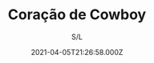 ---
id: 'd21bcf00-adc2-4a63-97aa-032a6f431921'
type: 'movie' # Filme, Série, Anime
title: "Coração de Cowboy"
synopsis: ["Lucca é um cantor sertanejo conhecido por suas músicas “chiclete” compostas a partir das demandas de sua empresária, Iolanda, e não pelos seus sentimentos e gostos musicais. Depois de um desentendimento na gravação de seu novo disco, Lucca foge da cidade grande e volta ao interior, onde ele procura inspirações para voltar a compor canções mais autênticas e, assim, se reconectar com seu pai.",
]
originalTitle: "Coração de Cowboy"
date: '2021-04-05T21:26:58.000Z'
update: '2021-04-05T21:26:58.000Z'
releaseDate: '2018-09-27T03:00:00.000Z'
imdb:
  rating: '7.1' # 8.5
  id: '' # tt0470752
duration: '1h 53m'
trailer:
  urls: [
    'pYp74Z5fhKs',
  ]
tags: ['1080p']
genre: ['Drama'] #
quality: 'WEB-DL 1080p' # BluRay, WEB-DL, HDTV, WEB-DL4K, WEB-DLe
format: 'Mkv' # MKV, MP4, TS
audio: 'Português' # Dublado, Legendado, Dual Audio, Dub & Leg
subtitle: 'S/L' # Português, inglês,
size: '3.92 GB' # 4.8 GB
audioQuality: 10
videoQuality: 10
directors: []
#  - name: 'Lana Wachowski'
#    image: ''
#  - name: 'Lilly Wachowski'
#    image: ''
cast: []
#  - name: 'Keanu Reeves'
#    image: ''
#    characterName: 'Neo'
writers: []
#  - name: ''
#    image: ''
maturityRating:
  age: '' # L , 10, 12, 14, 16, 18
  topics: [''] # Violence, Illegal drugs, Inappropriate Language, Legal Drugs, Sexual Content, Extreme Violence
###########################################
download:
  
  - url: 'magnet:?xt=urn:btih:3CEC44174CC8DF49B8509F5668F322523768606C&dn=Cora%c3%a7%c3%a3o%20de%20Cowboy%202018%205.1%20NACIONAL%20%281080p%29%20LAPUMiA&tr=udp%3a%2f%2ftracker.openbittorrent.com%3a80%2fannounce&tr=udp%3a%2f%2ftracker.opentrackr.org%3a1337%2fannounce&tr=udp%3a%2f%2ftracker.openbittorrent.com%3a80%2fannounce&tr=udp%3a%2f%2ftracker.opentrackr.org%3a1337%2fannounce&tr=udp%3a%2f%2ftracker.trackerfix.com%3a81%2fannounce&tr=udp%3a%2f%2ftracker.coppersurfer.tk%3a6969%2fannounce&tr=udp%3a%2f%2ftracker.leechers-paradise.org%3a6969%2fannounce&tr=udp%3a%2f%2feddie4.nl%3a6969%2fannounce&tr=udp%3a%2f%2fp4p.arenabg.com%3a1337%2fannounce&tr=udp%3a%2f%2fexplodie.org%3a6969%2fannounce&tr=udp%3a%2f%2fzer0day.ch%3a1337%2fannounce'
    resolution: '1080p' # 720p, 1080p, 4K,
    audio: 'Dual Áudio' # Dublado, Legendado, Dual Audio
    size: '' # 4.8 GB
    quality: '' # BluRay, WEB-DL
    format: '' # MKV
images:
  cover: '/assets/movies/coracao-de-cowboy.jpg'
  background: '/assets/movies/'
---